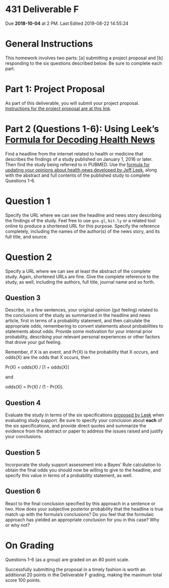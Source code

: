 431 Deliverable F
================
Due **2018-10-04** at 2 PM. Last Edited 2019-08-22 14:55:24

# General Instructions

This homework involves two parts: \[a\] submitting a project proposal
and \[b\] responding to the six questions described below. Be sure to
complete each part.

# Part 1: Project Proposal

As part of this deliverable, you will submit your project proposal.
[Instructions for the project proposal are at this
link](https://github.com/THOMASELOVE/2019-431/tree/master/PROJECT/PROPOSAL).

# Part 2 (Questions 1-6): Using Leek’s [Formula for Decoding Health News](http://fivethirtyeight.com/features/a-formula-for-decoding-health-news/)

Find a headline from the internet related to health or medicine that
describes the findings of a study published on January 1, 2016 or later.
Then find the study being referred to in PUBMED. Use the [formula for
updating your opinions about health news developed by Jeff
Leek](http://fivethirtyeight.com/features/a-formula-for-decoding-health-news/),
along with the abstract and full contents of the published study to
complete Questions 1-6.

# Question 1

Specify the URL where we can see the headline and news story describing
the findings of the study. Feel free to use `goo.gl`, `bit.ly` or a
related tool online to produce a shortened URL for this purpose. Specify
the reference completely, including the names of the author(s) of the
news story, and its full title, and source.

# Question 2

Specify a URL where we can see at least the abstract of the complete
study. Again, shortened URLs are fine. Give the complete reference to
the study, as well, including the authors, full title, journal name and
so forth.

## Question 3

Describe, in a few sentences, your original opinion (gut feeling)
related to the conclusions of the study as summarized in the headline
and news article, first in terms of a probability statement, and then
calculate the appropriate odds, remembering to convert statements about
probabilities to statements about odds. Provide some motivation for your
internal prior probability, describing your relevant personal
experiences or other factors that drove your gut feeling.

Remember, if X is an event, and Pr(X) is the probability that X occurs,
and odds(X) are the odds that X occurs, then

Pr(X) = odds(X) / \[1 + odds(X)\]

and

odds(X) = Pr(X) / (1 - Pr(X)).

## Question 4

Evaluate the study in terms of the six specifications [proposed by
Leek](http://fivethirtyeight.com/features/a-formula-for-decoding-health-news/)
when evaluating study support. Be sure to specify your conclusion about
**each** of the six specifications, and provide direct quotes and
summarize the evidence from the abstract or paper to address the issues
raised and justify your conclusions.

## Question 5

Incorporate the study support assessment into a Bayes’ Rule calculation
to obtain the final odds you should now be willing to give to the
headline, and specify this value in terms of a probability statement, as
well.

## Question 6

React to the final conclusion specified by this approach in a sentence
or two. How does your subjective posterior probability that the headline
is true match up with the formula’s conclusions? Do you feel that the
formulaic approach has yielded an appropriate conclusion for you in this
case? Why or why not?

# On Grading

Questions 1-6 (as a group) are graded on an 80 point scale.

Successfully submitting the proposal in a timely fashion is worth an
additional 20 points in the Deliverable F grading, making the maximum
total score 100 points.
